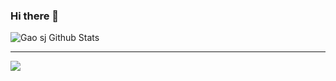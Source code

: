 ### Hi there 👋

<!--
**g101418/g101418** is a ✨ _special_ ✨ repository because its `README.md` (this file) appears on your GitHub profile.

Here are some ideas to get you started:

- 🔭 I’m currently working on ...
- 🌱 I’m currently learning ...
- 👯 I’m looking to collaborate on ...
- 🤔 I’m looking for help with ...
- 💬 Ask me about ...
- 📫 How to reach me: ...
- 😄 Pronouns: ...
- ⚡ Fun fact: ...
-->

![Gao sj Github Stats](https://github-readme-stats.vercel.app/api?username=g101418&show_icons=true&title_color=fff&icon_color=79ff97&text_color=9f9f9f&bg_color=151515)

---
<a href="https://github.com/abhisheknaiidu/A-POP">
  <img align="left" src="https://github-readme-stats.vercel.app/api/pin/?username=g101418&repo=Learning-English-By-Translation" />
</a>
